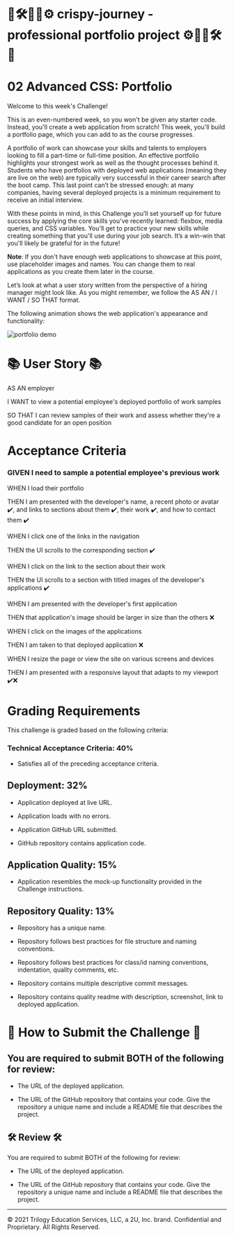 #  🔩🛠🤖🚤⚙  crispy-journey - professional portfolio project  ⚙🚤🤖🛠🔩 

# 02 Advanced CSS: Portfolio 

Welcome to this week's Challenge! 

This is an even-numbered week, so you won't be given any starter code. Instead, you'll create a web application from scratch! This week, you'll build a portfolio page, which you can add to as the course progresses. 

A portfolio of work can showcase your skills and talents to employers looking to fill a part-time or full-time position. An effective portfolio highlights your strongest work as well as the thought processes behind it. Students who have portfolios with deployed web applications (meaning they are live on the web) are typically very successful in their career search after the boot camp. This last point can’t be stressed enough: at many companies, having several deployed projects is a minimum requirement to receive an initial interview. 

With these points in mind, in this Challenge you’ll set yourself up for future success by applying the core skills you've recently learned: flexbox, media queries, and CSS variables. You'll get to practice your new skills while creating something that you'll use during your job search. It’s a win-win that you'll likely be grateful for in the future!

**Note**: If you don't have enough web applications to showcase at this point, use placeholder images and names. You can change them to real applications as you create them later in the course.

Let’s look at what a user story written from the perspective of a hiring manager might look like. As you might remember, we follow the AS AN / I WANT / SO THAT format.

The following animation shows the web application's appearance and functionality:

![portfolio demo](./Assets/02-advanced-css-homework-demo.gif)

# 📚 User Story 📚

AS AN employer

I WANT to view a potential employee's deployed portfolio of work samples

SO THAT I can review samples of their work and assess whether they're a good candidate for an open position

# Acceptance Criteria

### GIVEN I need to sample a potential employee's previous work
WHEN I load their portfolio

THEN I am presented with the developer's name, a recent photo or avatar ✔️, and links to sections about them  ✔️, their work ✔️, and how to contact them ✔️

WHEN I click one of the links in the navigation

THEN the UI scrolls to the corresponding section  ✔️

WHEN I click on the link to the section about their work

THEN the UI scrolls to a section with titled images of the developer's applications ✔️

WHEN I am presented with the developer's first application

THEN that application's image should be larger in size than the others ❌

WHEN I click on the images of the applications

THEN I am taken to that deployed application ❌

WHEN I resize the page or view the site on various screens and devices

THEN I am presented with a responsive layout that adapts to my viewport ✔️❌




# Grading Requirements
This challenge is graded based on the following criteria:
### Technical Acceptance Criteria: 40%

 - Satisfies all of the preceding acceptance criteria.

##  Deployment: 32%


- Application deployed at live URL.


- Application loads with no errors.


- Application GitHub URL submitted.


- GitHub repository contains application code.


## Application Quality: 15%

- Application resembles the mock-up functionality provided in the Challenge instructions.

## Repository Quality: 13%


- Repository has a unique name.


- Repository follows best practices for file structure and naming conventions.


- Repository follows best practices for class/id naming conventions, indentation, quality comments, etc.


- Repository contains multiple descriptive commit messages.


- Repository contains quality readme with description, screenshot, link to deployed application.


# 🎯 How to Submit the Challenge 🎯
## You are required to submit BOTH of the following for review:


- The URL of the deployed application.


- The URL of the GitHub repository that contains your code. Give the repository a unique name and include a README file that describes the project.






## 🛠 Review 🛠

You are required to submit BOTH of the following for review:

* The URL of the deployed application.

* The URL of the GitHub repository that contains your code. Give the repository a unique name and include a README file that describes the project.

- - -
© 2021 Trilogy Education Services, LLC, a 2U, Inc. brand. Confidential and Proprietary. All Rights Reserved.

